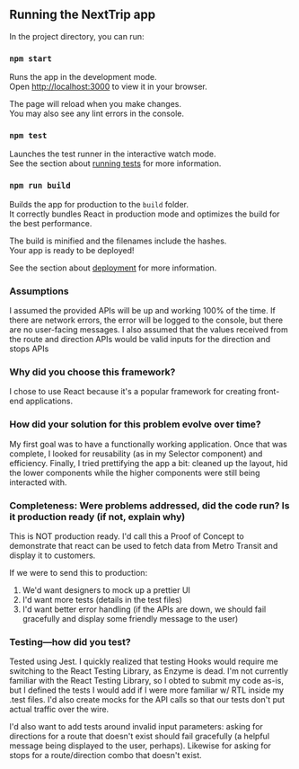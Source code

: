 

## Running the NextTrip app

In the project directory, you can run:

### `npm start`

Runs the app in the development mode.\
Open [http://localhost:3000](http://localhost:3000) to view it in your browser.

The page will reload when you make changes.\
You may also see any lint errors in the console.

### `npm test`

Launches the test runner in the interactive watch mode.\
See the section about [running tests](https://facebook.github.io/create-react-app/docs/running-tests) for more information.

### `npm run build`

Builds the app for production to the `build` folder.\
It correctly bundles React in production mode and optimizes the build for the best performance.

The build is minified and the filenames include the hashes.\
Your app is ready to be deployed!

See the section about [deployment](https://facebook.github.io/create-react-app/docs/deployment) for more information.

### Assumptions

I assumed the provided APIs will be up and working 100% of the time.  If there are network errors, the error will be logged to the console, but there are no user-facing messages.
I also assumed that the values received from the route and direction APIs would be valid inputs for the direction and stops APIs

### Why did you choose this framework?

I chose to use React because it's a popular framework for creating front-end applications.

### How did your solution for this problem evolve over time?

My first goal was to have a functionally working application.  Once that was complete, I looked for reusability (as in my Selector component) and efficiency.  Finally, I tried prettifying
the app a bit: cleaned up the layout, hid the lower components while the higher components were still being interacted with.

### Completeness: Were problems addressed, did the code run? Is it production ready (if not, explain why)

This is NOT production ready.  I'd call this a Proof of Concept to demonstrate that react can be used to fetch data from Metro Transit and display it to customers.

If we were to send this to production:
1. We'd want designers to mock up a prettier UI
2. I'd want more tests (details in the test files)
3. I'd want better error handling (if the APIs are down, we should fail gracefully and display some friendly message to the user)

### Testing—how did you test?

Tested using Jest.  I quickly realized that testing Hooks would require me switching to the React Testing Library, as Enzyme is dead.  I'm not currently familiar with the React Testing Library,
so I obted to submit my code as-is, but I defined the tests I would add if I were more familiar w/ RTL inside my .test files.  I'd also create mocks for the API calls so that our tests don't
put actual traffic over the wire.

I'd also want to add tests around invalid input parameters:  asking for directions for a route that doesn't exist should fail gracefully (a helpful message being displayed to the user, perhaps).  Likewise 
for asking for stops for a route/direction combo that doesn't exist.